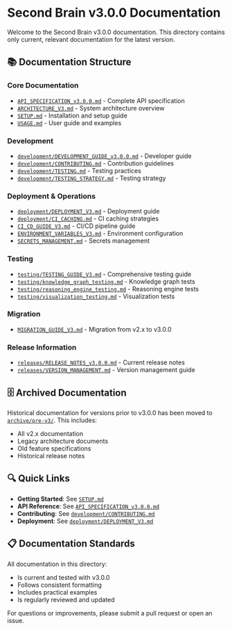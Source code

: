 # Second Brain v3.0.0 Documentation

Welcome to the Second Brain v3.0.0 documentation. This directory contains only current, relevant documentation for the latest version.

## 📚 Documentation Structure

### Core Documentation
- [`API_SPECIFICATION_v3.0.0.md`](./API_SPECIFICATION_v3.0.0.md) - Complete API specification
- [`ARCHITECTURE_V3.md`](./ARCHITECTURE_V3.md) - System architecture overview
- [`SETUP.md`](./SETUP.md) - Installation and setup guide
- [`USAGE.md`](./USAGE.md) - User guide and examples

### Development
- [`development/DEVELOPMENT_GUIDE_v3.0.0.md`](./development/DEVELOPMENT_GUIDE_v3.0.0.md) - Developer guide
- [`development/CONTRIBUTING.md`](./development/CONTRIBUTING.md) - Contribution guidelines
- [`development/TESTING.md`](./development/TESTING.md) - Testing practices
- [`development/TESTING_STRATEGY.md`](./development/TESTING_STRATEGY.md) - Testing strategy

### Deployment & Operations
- [`deployment/DEPLOYMENT_V3.md`](./deployment/DEPLOYMENT_V3.md) - Deployment guide
- [`deployment/CI_CACHING.md`](./deployment/CI_CACHING.md) - CI caching strategies
- [`CI_CD_GUIDE_V3.md`](./CI_CD_GUIDE_V3.md) - CI/CD pipeline guide
- [`ENVIRONMENT_VARIABLES_V3.md`](./ENVIRONMENT_VARIABLES_V3.md) - Environment configuration
- [`SECRETS_MANAGEMENT.md`](./SECRETS_MANAGEMENT.md) - Secrets management

### Testing
- [`testing/TESTING_GUIDE_V3.md`](./testing/TESTING_GUIDE_V3.md) - Comprehensive testing guide
- [`testing/knowledge_graph_testing.md`](./testing/knowledge_graph_testing.md) - Knowledge graph tests
- [`testing/reasoning_engine_testing.md`](./testing/reasoning_engine_testing.md) - Reasoning engine tests
- [`testing/visualization_testing.md`](./testing/visualization_testing.md) - Visualization tests

### Migration
- [`MIGRATION_GUIDE_V3.md`](./MIGRATION_GUIDE_V3.md) - Migration from v2.x to v3.0.0

### Release Information
- [`releases/RELEASE_NOTES_v3.0.0.md`](./releases/RELEASE_NOTES_v3.0.0.md) - Current release notes
- [`releases/VERSION_MANAGEMENT.md`](./releases/VERSION_MANAGEMENT.md) - Version management guide

## 🗄️ Archived Documentation

Historical documentation for versions prior to v3.0.0 has been moved to [`archive/pre-v3/`](./archive/pre-v3/). This includes:
- All v2.x documentation
- Legacy architecture documents
- Old feature specifications
- Historical release notes

## 🔍 Quick Links

- **Getting Started**: See [`SETUP.md`](./SETUP.md)
- **API Reference**: See [`API_SPECIFICATION_v3.0.0.md`](./API_SPECIFICATION_v3.0.0.md)
- **Contributing**: See [`development/CONTRIBUTING.md`](./development/CONTRIBUTING.md)
- **Deployment**: See [`deployment/DEPLOYMENT_V3.md`](./deployment/DEPLOYMENT_V3.md)

## 📋 Documentation Standards

All documentation in this directory:
- Is current and tested with v3.0.0
- Follows consistent formatting
- Includes practical examples
- Is regularly reviewed and updated

For questions or improvements, please submit a pull request or open an issue.